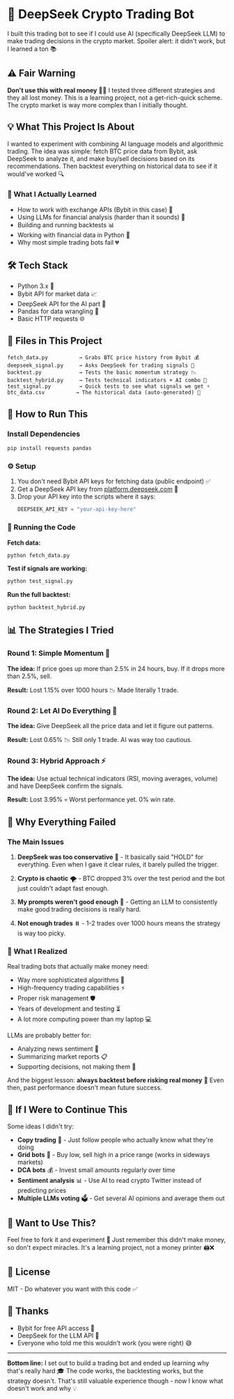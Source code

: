 # 🤖 DeepSeek Crypto Trading Bot

I built this trading bot to see if I could use AI (specifically DeepSeek LLM) to make trading decisions in the crypto market. Spoiler alert: it didn't work, but I learned a ton 📚

## ⚠️ Fair Warning

**Don't use this with real money** 💸❌ I tested three different strategies and they all lost money. This is a learning project, not a get-rich-quick scheme. The crypto market is way more complex than I initially thought.

## 💡 What This Project Is About

I wanted to experiment with combining AI language models and algorithmic trading. The idea was simple: fetch BTC price data from Bybit, ask DeepSeek to analyze it, and make buy/sell decisions based on its recommendations. Then backtest everything on historical data to see if it would've worked 🔍

### 📖 What I Actually Learned
- How to work with exchange APIs (Bybit in this case) 🔌
- Using LLMs for financial analysis (harder than it sounds) 🧠
- Building and running backtests 📊
- Working with financial data in Python 🐍
- Why most simple trading bots fail 💔

## 🛠️ Tech Stack

- Python 3.x 🐍
- Bybit API for market data 📈
- DeepSeek API for the AI part 🤖
- Pandas for data wrangling 🐼
- Basic HTTP requests 🌐

## 📁 Files in This Project

```
fetch_data.py          → Grabs BTC price history from Bybit 💰
deepseek_signal.py     → Asks DeepSeek for trading signals 🎯
backtest.py            → Tests the basic momentum strategy 📉
backtest_hybrid.py     → Tests technical indicators + AI combo 🔧
test_signal.py         → Quick tests to see what signals we get ⚡
btc_data.csv          → The historical data (auto-generated) 📄
```

## 🚀 How to Run This

### Install Dependencies
```bash
pip install requests pandas
```

### ⚙️ Setup

1. You don't need Bybit API keys for fetching data (public endpoint) ✅
2. Get a DeepSeek API key from [platform.deepseek.com](https://platform.deepseek.com) 🔑
3. Drop your API key into the scripts where it says:
   ```python
   DEEPSEEK_API_KEY = "your-api-key-here"
   ```

### 🏃 Running the Code

**Fetch data:**
```bash
python fetch_data.py
```

**Test if signals are working:**
```bash
python test_signal.py
```

**Run the full backtest:**
```bash
python backtest_hybrid.py
```

## 📊 The Strategies I Tried

### Round 1: Simple Momentum 🎢
**The idea:** If price goes up more than 2.5% in 24 hours, buy. If it drops more than 2.5%, sell.

**Result:** Lost 1.15% over 1000 hours 📉 Made literally 1 trade.

### Round 2: Let AI Do Everything 🤖
**The idea:** Give DeepSeek all the price data and let it figure out patterns.

**Result:** Lost 0.65% 📉 Still only 1 trade. AI was way too cautious.

### Round 3: Hybrid Approach ⚡
**The idea:** Use actual technical indicators (RSI, moving averages, volume) and have DeepSeek confirm the signals.

**Result:** Lost 3.95% 💀 Worst performance yet. 0% win rate.

## 🤔 Why Everything Failed

### The Main Issues

1. **DeepSeek was too conservative** 🛑 - It basically said "HOLD" for everything. Even when I gave it clear rules, it barely pulled the trigger.

2. **Crypto is chaotic** 🌪️ - BTC dropped 3% over the test period and the bot just couldn't adapt fast enough.

3. **My prompts weren't good enough** 📝 - Getting an LLM to consistently make good trading decisions is really hard.

4. **Not enough trades** ⏸️ - 1-2 trades over 1000 hours means the strategy is way too picky.

### 💭 What I Realized

Real trading bots that actually make money need:
- Way more sophisticated algorithms 🧮
- High-frequency trading capabilities ⚡
- Proper risk management 🛡️
- Years of development and testing ⏳
- A lot more computing power than my laptop 💻

LLMs are probably better for:
- Analyzing news sentiment 📰
- Summarizing market reports 📋
- Supporting decisions, not making them 🤝

And the biggest lesson: **always backtest before risking real money** 💯 Even then, past performance doesn't mean future success.

## 🔮 If I Were to Continue This

Some ideas I didn't try:
- **Copy trading** 👥 - Just follow people who actually know what they're doing
- **Grid bots** 🎯 - Buy low, sell high in a price range (works in sideways markets)
- **DCA bots** 💰 - Invest small amounts regularly over time
- **Sentiment analysis** 📊 - Use AI to read crypto Twitter instead of predicting prices
- **Multiple LLMs voting** 🗳️ - Get several AI opinions and average them out

## 🤝 Want to Use This?

Feel free to fork it and experiment 🍴 Just remember this didn't make money, so don't expect miracles. It's a learning project, not a money printer 🖨️❌

## 📄 License

MIT - Do whatever you want with this code ✅

## 🙏 Thanks

- Bybit for free API access 🎁
- DeepSeek for the LLM API 🤖
- Everyone who told me this wouldn't work (you were right) 😅

---

**Bottom line:** I set out to build a trading bot and ended up learning why that's really hard 🎓 The code works, the backtesting works, but the strategy doesn't. That's still valuable experience though - now I know what doesn't work and why 💡
